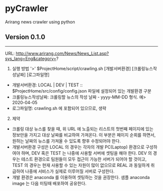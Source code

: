 # pyCrawler

Arirang news crawler using python


## Version 0.1.0
------------------------------------------------------

URL: http://www.arirang.com/News/News_List.asp?sys_lang=Eng&category=?

1. 실행 방법
  '>' $ProjectHome/script/crawling.sh [개발서버환경] [크롤링뉴스작성날짜] [로그파일명]
  
  - 개발서버환경: LOCAL | DEV | TEST  :: $ProjectHome/src/config/config.json 파일에 설정되어 있는 개발환경 구분
  - 크롤링뉴스작성날짜: 크롤링할 뉴스의 작성 날짜 - yyyy-MM-DD 형식. 예> 2020-04-05
  - 로그파일명: crawling.sh 에 포함되어 있으므로, 생략
     
2. 제약
  - 크롤링 대상 뉴스를 찾을 때, 위 URL 에 노출되는 리스트의 첫번째 페이지에 있는 정보만을 가지고 대상 날짜를 비교하여 가져온다. 이 부분은 페이지 순회를 하면서, 원하는 날짜의 뉴스를 가져올 수 있도록 향후 수정되어야 한다.
  - 개발서버환경 구성은 LOCAL 의 경우는 각자의 개발 PC(Laptop) 환경으로 구성하여야 하며, DEV 혹은 TEST 는 나중에 사용할 서버에 셋팅을 해야 한다. DEV 의 경우는 테스트 환경으로 팀원들이 모두 접근이 가능한 서버가 되어야 할 것이고, TEST 의 경우는 현재 사용할 수 있는 자원이 많이 없으므로 REAL 과 동일하게 취급하여 나중에 서비스가 실제로 이루어질 서버로 구성한다.
  - 개발 환경은 anaconda 를 이용하여 셋팅하는 것을 권장한다. 샘플 anaconda image 는 다음 미팅때 배포하여 공유한다.
